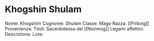 # Khogshin Shulam
Nome: Khogshim
Cognome: Shulam
Classe: Mago 
Razza: [[Firbolg]]
Provenienza: 
Titoli: Sacerdotessa del [[Noirmog]]
Legami affettivi: 
Descrizione: 
Lore:
